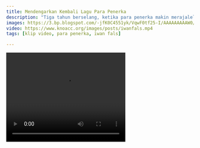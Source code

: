 ```yaml
---
title: Mendengarkan Kembali Lagu Para Penerka
description: "Tiga tahun berselang, ketika para penerka makin merajalela"
images: https://3.bp.blogspot.com/-jfK0C4551yk/VqwF0tf25-I/AAAAAAAAAW0/Ni05YrS3_Oc/s1600/Iwan%2BFals%2Bfeat.%2Bnoah%2BPara%2BPenerka.jpg
video: https://www.knoacc.org/images/posts/iwanfals.mp4
tags: [klip video, para penerka, iwan fals]

---
```

<video width="320" height="240" controls>
  <source src="{{ page.video" type="video/mp4">
<!--  <source src="movie.ogg" type="video/ogg"> -->
Your browser does not support the video tag.
</video>
